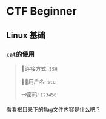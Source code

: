 # CTF Beginner

## Linux 基础

### `cat`的使用

> 🚀连接方式: `SSH`
>
> 🧑‍💻用户名: `stu`
>
> 🗝️密码: `123456`

看看根目录下的flag文件内容是什么吧？
